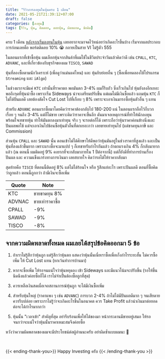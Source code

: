 ```yaml
---
title: "รีวิวการลงทุนในหุ้นครบ 1 เดือน"
date: 2021-05-21T21:39:12+07:00
draft: false
categories: [ลงทุน]
tags: [รีวิว, หุ้น, ติดดอย, ดอยหุ้น, ผิดพลาด, ข้อคิด]
---
```


ครบ 1 เดือน [หลังจากเริ่มลงทุนในหุ้น](posts/เริ่มต้นลงทุนในหุ้น) เลยอยากจะมาจดไว้หน่อยว่าเกิดอะไรขึ้นบ้าง เริ่มจากผลประกอบการก่อนเลยคือ พอร์ตติดลบ 10% 😭 กลายเป็นสาย VI ไม่รู้ตัว 555 <!--more-->

ในตอนแรกที่เข้าซื้อหุ้น ผมเลือกหุ้นจากสินค้าที่ผมใช้ในชีวิตประจำวันแล้วคิดว่าดี เช่น `CPALL`, `KTC`, `ADVANC`, และที่เกี่ยวข้องกับธุรกิจของผม `TISCO`, `SAWAD`

หุ้นที่ลองซื้อตามนักวิเคราะห์ (เพื่อดูว่าแม่นแค่ไหน) และ หุ้นยิบย่อยอื่น ๆ (ซื้อเพื่อทดลองใช้โปรแกรม `Streaming` และ `iAlgo`)

ในช่วงแรกจะมีแค่ `KTC` เท่านั้นที่ราคาตก พอมันตก 3-4% ผมก็รีบถัว ซึ่งเร็วเกินไป หุ้นยังลงอีกเยอะ พอถึงจุดที่หุ้นน่าซื้อ เพราะเริ่ม Sideways น่าจะเตรียมปรับขึ้น แต่ผมไม่มีเงินซื้อแล้ว แถมหุ้น `KTC` ก็ไม่ได้ปันผลดี เลยต้องตัดใจ Cut Lost ไปที่เกือบ ๆ 8% เพราะจะเอาเงินมารอซื้อหุ้นตัวอื่น ๆ แทน

สำหรับ `ADVANC` ตอนแรกซื้อมาโดยคิดว่าราคาต้องกลับไป 180-200 แน่ ในตอนแรกถือไว้ก็บวกเรื่อย ๆ จนถึง 3-4% แต่ก็ไม่ขาย เพราะคิดว่าราคาจะขึ้นอีก ดันมาเจอเหตุการณ์ที่ทำให้นักลงทุนพร้อมใจเทขายหุ้น ทำให้มันตกลงมาเท่าทุน จริง ๆ จะรอต่อก็ได้ เพราะถือว่าหุ้นราคาค่อนข้างนิ่งและปันผลพอใช้ แต่จะเอาเงินไปช้อนซื้อหุ้นตัวอื่นที่ตกเยอะกว่า เลยขายเท่าทุนไป (แต่ขาดทุนภาษี และ Commission)

ส่วนหุ้น `CPALL` และ `SAWAD` นั้น ตอนเข้าไม่ได้ศึกษาให้ดีพอว่าหุ้นมันอยู่ในช่วงราคาที่สูงแล้ว และเป็นหุ้นที่ลงแล้วขึ้นยาก เพราะแรงซื้อจะมาแปป ๆ ก็เทขายรับกำไรกันแล้ว ถ้าตกแรงเกิน 4% ก็กลับมายากแล้ว (ณ ตอนนี้ ผมติดอยู่ 9% คงยากที่จะกลับมาภายใน 1 ปีต่อจากนี้) แต่ก็ยังดีที่ทำการบ้านเรื่องปันผล และ ความแข็งแกร่งทางการเงินมา เลยสบายใจ คิดว่ารอได้ให้ราคากลับมา

สุดท้ายคือ `TISCO` ที่ตอนนี้ติดอยู่ 8% แต่ไม่ได้ร้อนใจ หรือ รู้สึกแย่อะไร เพราะปันผลดี ตอนที่ซื้อคิดว่าถูกแล้ว ตอนนี้ถูกกว่า ถ้ามีเงินจะซื้อเพิ่ม

| Quote  | Note            |
| ------ | --------------- |
| KTC    | ขายขาดทุน 8%    |
| ADVNAC | ขายเท่าราคาซื้อ |
| CPALL  | -9%             |
| SAWAD  | -9%             |
| TISCO  | -8%             |

## จากความผิดพลาดทั้งหมด ผมเลยได้สรุปข้อคิดออกมา 5 ข้อ

1. ถ้าเราไม่รู้สึกว่าหุ้นถูก แต่รู้สึกว่าหุ้นตก แสดงว่าหุ้นนั้นเนี่ยเราซื้อเพื่อเก็งกำไรระยะสั้น ไม่ควรซื้อเพิ่ม ให้ Cut Lost แทน (ยกเว้นทำการบ้านมา)

2. หากจะซื้อเพิ่ม ให้รอจนแน่ใจว่าหุ้นหยุดลง เข้า Sideways และมีแนวโน้มจะปรับขึ้น (รอให้ขึ้นนิดนึงแล้วค่อยซื้อก็ได้ เราไม่จำเป็นต้องซื้อถูกที่สุด)

3. ควรเหลือเงินสดเผื่อเจอสถานการณ์หุ้นถูก จะได้มีเงินซื้อเพิ่ม

4. สำหรับหุ้นใหญ่ (ราคาแพง ๆ เช่น `ADVANC`) การบวก 2-4% ถ้าไม่ได้มีปันผลดีมาก ๆ จนเสียดาย ควรรีบปล่อย เพราะเราไม่รู้ว่าจะเกิดอะไรขึ้นในอนาคต ควร Take Profit แล้วนำเงินมาต่อยอดต่อจะได้กำไรมากกว่า

5. หุ้นนั้น "เวลาเข้า" สำคัญที่สุด อย่ารีบร้อนเพื่อให้ได้ของมา หน้ากระดานมีขายอยู่เสมอ ให้รอจนกว่าจะแน่ใจว่าหุ้นนั้นราคาเหมะสมจึงค่อยซื้อ

หวังว่าความผิดพลาดของผมจะมีประโยชน์ต่อผู้อ่านนะครับ อย่าผิดซ้ำแบบผมนะ 🤣

&nbsp;

{{< ending-thank-you>}}
Happy Investing ครับ
{{< /ending-thank-you >}}
